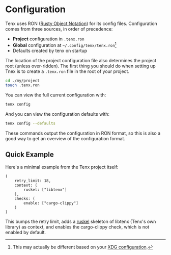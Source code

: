 # Configuration

Tenx uses RON ([Rusty Object Notation](https://github.com/ron-rs/ron)) for its
config files. Configuration comes from three sources, in order of precedence:

- **Project** configuration in `.tenx.ron`
- **Global** configuration at `~/.config/tenx/tenx.ron`[^xdg]
- Defaults created by tenx on startup

The location of the project configuration file also determines the project root
(unless over-ridden). The first thing you should do when setting up Tnex is to
create a `.tenx.ron` file in the root of your project.

```bash
cd ./my/project
touch .tenx.ron
```

You can view the full current configuration with:

```bash
tenx config
```

And you can view the configuration defaults with:

```bash
tenx config --defaults
```

These commands output the configuration in RON format, so this is also a good
way to get an overview of the configuration format.


## Quick Example

 Here's a minimal example from the Tenx project itself:

```ron
(
    retry_limit: 18,
    context: (
        ruskel: ["libtenx"]
    ),
    checks: (
        enable: ["cargo-clippy"]
    )
)
```

This bumps the retry limit, adds a [ruskel](https://github.com/cortesi/ruskel)
skeleton of libtenx (Tenx's own library) as context, and enables the
cargo-clippy check, which is not enabled by default.

[^xdg]: This may actually be different based on your [XDG
    configuration](https://specifications.freedesktop.org/basedir-spec/latest/). 
